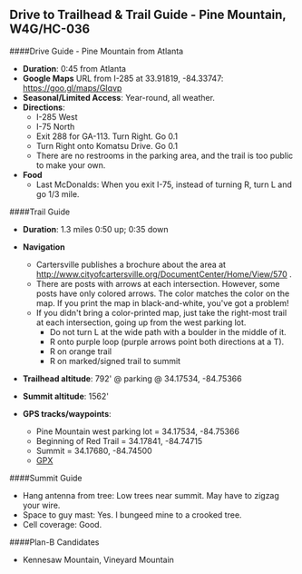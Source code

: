 Drive to Trailhead & Trail Guide - Pine Mountain, W4G/HC-036
--------------------------------------------------------
####Drive Guide - Pine Mountain from Atlanta

* **Duration**: 0:45 from Atlanta
* **Google Maps** URL from I-285 at 33.91819, -84.33747: https://goo.gl/maps/GIqvp
* **Seasonal/Limited Access**: Year-round, all weather.
* **Directions**:
    * I-285 West
    * I-75 North
    * Exit 288 for GA-113.  Turn Right.  Go 0.1
    * Turn Right onto Komatsu Drive.  Go 0.1
    * There are no restrooms in the parking area, and the trail is too public to make your own.
* **Food**
    * Last McDonalds: When you exit I-75, instead of turning R, turn L and go 1/3 mile.

####Trail Guide

* **Duration**: 1.3 miles 0:50 up; 0:35 down
* **Navigation**
    * Cartersville publishes a brochure about the area at http://www.cityofcartersville.org/DocumentCenter/Home/View/570 .
    * There are posts with arrows at each intersection. However, some posts have only colored arrows. The color matches the color on the map. If you print the map in black-and-white, you've got a problem!
    * If you didn't bring a color-printed map, just take the right-most trail at each intersection, going up from the west parking lot.
        * Do not turn L at the wide path with a boulder in the middle of it.
        * R onto purple loop (purple arrows point both directions at a T).
        * R on orange trail
        * R on marked/signed trail to summit

* **Trailhead altitude**: 792' @ parking @ 34.17534, -84.75366
* **Summit altitude**: 1562'
* **GPS tracks/waypoints**:
    * Pine Mountain west parking lot = 34.17534, -84.75366
    * Beginning of Red Trail = 34.17841, -84.74715
    * Summit = 34.17680, -84.74500
    * [GPX](http://k4kpk.com/sites/k4kpk.com/files/Pine%20Mountain.GPX)

####Summit Guide

* Hang antenna from tree: Low trees near summit.  May have to zigzag your wire.
* Space to guy mast: Yes.  I bungeed mine to a crooked tree.
* Cell coverage: Good.

####Plan-B Candidates

* Kennesaw Mountain, Vineyard Mountain

